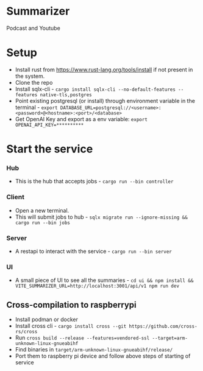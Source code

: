 # Summarizer
Podcast and Youtube

# Setup
- Install rust from https://www.rust-lang.org/tools/install if not present in the system.
- Clone the repo
- Install sqlx-cli - `cargo install sqlx-cli --no-default-features --features native-tls,postgres`
- Point existing postgresql (or install) through environment variable in the terminal - `export DATABASE_URL=postgresql://<username>:<password>@<hostname>:<port>/<database>`
- Get OpenAI Key and export as a env variable: `export OPENAI_API_KEY=**********`

# Start the service
### Hub
- This is the hub that accepts jobs - `cargo run --bin controller`
### Client
- Open a new terminal.
- This will submit jobs to hub - `sqlx migrate run --ignore-missing && cargo run --bin jobs`
### Server
- A restapi to interact with the service - `cargo run --bin server`
### UI
- A small piece of UI to see all the summaries - `cd ui && npm install && VITE_SUMMARIZER_URL=http://localhost:3001/api/v1 npm run dev`

## Cross-compilation to raspberrypi
- Install podman or docker
- Install cross cli - `cargo install cross --git https://github.com/cross-rs/cross`
- Run `cross build --release --features=vendored-ssl --target=arm-unknown-linux-gnueabihf`
- Find binaries in `target/arm-unknown-linux-gnueabihf/release/`
- Port them to raspberry pi device and follow above steps of starting of service

